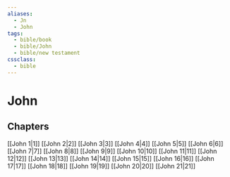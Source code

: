```yaml
---
aliases:
  - Jn
  - John
tags:
  - bible/book
  - bible/John
  - bible/new testament
cssclass:
  - bible
---
```


# John

## Chapters

[[John 1|1]]
[[John 2|2]]
[[John 3|3]]
[[John 4|4]]
[[John 5|5]]
[[John 6|6]]
[[John 7|7]]
[[John 8|8]]
[[John 9|9]]
[[John 10|10]]
[[John 11|11]]
[[John 12|12]]
[[John 13|13]]
[[John 14|14]]
[[John 15|15]]
[[John 16|16]]
[[John 17|17]]
[[John 18|18]]
[[John 19|19]]
[[John 20|20]]
[[John 21|21]]
